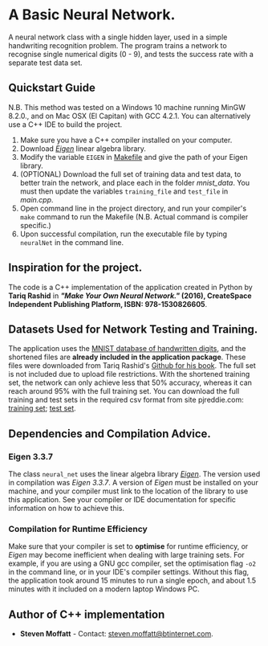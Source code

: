 # A Basic Neural Network.

A neural network class with a single hidden layer, used in a simple handwriting recognition problem. The program trains a network to recognise single numerical digits (0 - 9), and tests the success rate with a separate test data set.

## Quickstart Guide

N.B. This method was tested on a Windows 10 machine running MinGW  8.2.0., and on Mac OSX (El Capitan) with GCC 4.2.1. You can alternatively use a C++ IDE to build the project.

1. Make sure you have a C++ compiler installed on your computer.
2. Download [*Eigen*](http://eigen.tuxfamily.org/index.php?title=Main_Page) linear algebra library.
3. Modify the variable `EIGEN` in [Makefile](./Makefile) and give the path of your Eigen library.
4. (OPTIONAL) Download the full set of training data and test data, to better train the network, and place each in the folder *mnist_data*. You must then update the variables `training_file` and `test_file` in *main.cpp*.  
4. Open command line in the project directory, and run your compiler's `make` command to run the Makefile (N.B. Actual command is compiler specific.)
5. Upon successful compilation, run the executable file by typing `neuralNet` in the command line.

## Inspiration for the project.

The code is a C++ implementation of the application created in Python by **Tariq Rashid** in **_"Make Your Own Neural Network."_ (2016), CreateSpace Independent Publishing Platform, ISBN: 978-1530826605**.

## Datasets Used for Network Testing and Training.

The application uses the [MNIST database of handwritten digits](http://yann.lecun.com/exdb/mnist/), and the shortened files are **already included in the application package**. These files were downloaded from Tariq Rashid's [Github for his book](https://github.com/makeyourownneuralnetwork/makeyourownneuralnetwork/tree/master/mnist_dataset). The full set is not included due to upload file restrictions. With the shortened training set, the network can only achieve less that 50% accuracy, whereas it can reach around 95% with the full training set. You can download the full training and test sets in the required csv format from site pjreddie.com: [training set](https://pjreddie.com/media/files/mnist_train.csv); [test set](https://pjreddie.com/media/files/mnist_test.csv).

## Dependencies and Compilation Advice.

### Eigen 3.3.7
The class `neural_net` uses the linear algebra library [*Eigen*](http://eigen.tuxfamily.org/index.php?title=Main_Page). The version used in compilation was *Eigen 3.3.7*. A version of *Eigen* must be installed on your machine, and your compiler must link to the location of the library to use this application. See your compiler or IDE documentation for specific information on how to achieve this.

### Compilation for Runtime Efficiency
Make sure that your compiler is set to **optimise** for runtime efficiency, or *Eigen* may become inefficient when dealing with large training sets. For example, if you are using a GNU gcc compiler, set the optimisation flag `-o2` in the command line, or in your IDE's compiler settings. Without this flag, the application took around 15 minutes to run a single epoch, and about 1.5 minutes with it included on a modern laptop Windows PC.

## Author of C++ implementation

- **Steven Moffatt** - Contact: <steven.moffatt@btinternet.com>.
